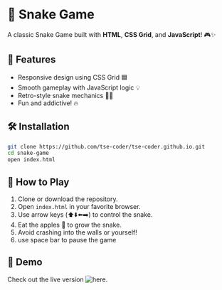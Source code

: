 # 🐍 Snake Game

A classic Snake Game built with **HTML**, **CSS Grid**, and **JavaScript**! 🎮✨

## 🎯 Features
- Responsive design using CSS Grid 🟦
- Smooth gameplay with JavaScript logic 💡
- Retro-style snake mechanics 🐍🍎
- Fun and addictive! 🔥
  
## 🛠️ Installation
```bash
git clone https://github.com/tse-coder/tse-coder.github.io.git
cd snake-game
open index.html
```

## 🚀 How to Play
1. Clone or download the repository.
2. Open `index.html` in your favorite browser.
3. Use arrow keys (⬆️⬇️⬅️➡️) to control the snake.
4. Eat the apples 🍎 to grow the snake.
5. Avoid crashing into the walls or yourself!
6. use space bar to pause the game 

## 🌟 Demo
Check out the live version ![here]([https://snake-game-nzco.onrender.com]).
